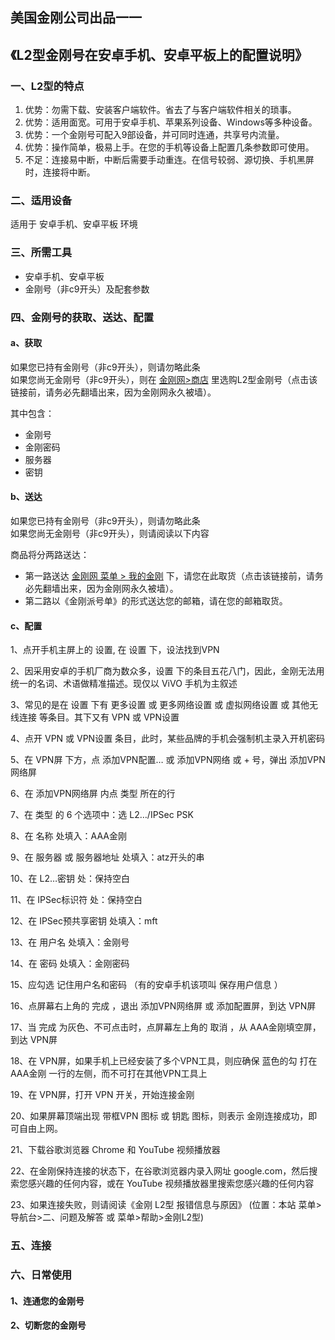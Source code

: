 ## 美国金刚公司出品一一

## 《L2型金刚号在安卓手机、安卓平板上的配置说明》
### 一、L2型的特点

1. 优势：勿需下载、安装客户端软件。省去了与客户端软件相关的琐事。
2. 优势：适用面宽。可用于安卓手机、苹果系列设备、Windows等多种设备。
3. 优势：一个金刚号可配入9部设备，并可同时连通，共享号内流量。
4. 优势：操作简单，极易上手。在您的手机等设备上配置几条参数即可使用。
4. 不足：连接易中断，中断后需要手动重连。在信号较弱、源切换、手机黑屏时，连接将中断。


### 二、适用设备
适用于 安卓手机、安卓平板 环境

### 三、所需工具
- 安卓手机、安卓平板
- 金刚号（非c9开头）及配套参数



### 四、金刚号的获取、送达、配置
#### a、获取

如果您已持有金刚号（非c9开头），则请勿略此条<br>
如果您尚无金刚号（非c9开头），则在 [金刚网>商店](https://www.atozitpro.net/zh/shop/) 里选购L2型金刚号（点击该链接前，请务必先翻墙出来，因为金刚网永久被墙）。 

其中包含：<br>
- 金刚号<br>
- 金刚密码<br>
- 服务器<br>
- 密钥<br>



#### b、送达

如果您已持有金刚号（非c9开头），则请勿略此条<br>
如果您尚无金刚号（非c9开头），则请阅读以下内容<br>

商品将分两路送达：
- 第一路送达 [金刚网 菜单 > 我的金刚](https://www.atozitpro.net/zh/my-account/) 下，请您在此取货（点击该链接前，请务必先翻墙出来，因为金刚网永久被墙）。
- 第二路以《金刚派号单》的形式送达您的邮箱，请在您的邮箱取货。

#### c、配置

1、点开手机主屏上的 设置, 在 设置 下，设法找到VPN

2、因采用安卓的手机厂商为数众多，设置 下的条目五花八门，因此，金刚无法用统一的名词、术语做精准描述。现仅以 ViVO 手机为主叙述

3、常见的是在 设置 下有 更多设置 或 更多网络设置 或 虚拟网络设置 或 其他无线连接 等条目。其下又有 VPN 或 VPN设置

4、点开 VPN 或 VPN设置 条目，此时，某些品牌的手机会强制机主录入开机密码

5、在 VPN屏 下方，点 添加VPN配置… 或 添加VPN网络 或 + 号，弹出 添加VPN网络屏

6、在 添加VPN网络屏 内点 类型 所在的行

7、在 类型 的 6 个选项中：选  L2…/IPSec PSK

8、在 名称 处填入：AAA金刚

9、在 服务器 或 服务器地址  处填入：atz开头的串

10、在 L2…密钥 处：保持空白

11、在 IPSec标识符 处：保持空白

12、在 IPSec预共享密钥 处填入：mft

13、在 用户名 处填入：金刚号

14、在 密码 处填入：金刚密码

15、应勾选 记住用户名和密码 （有的安卓手机该项叫 保存用户信息 ）

16、点屏幕右上角的 完成 ，退出 添加VPN网络屏 或 添加配置屏，到达 VPN屏

17、当 完成 为灰色、不可点击时，点屏幕左上角的 取消 ，从 AAA金刚填空屏，到达 VPN屏

18、在 VPN屏，如果手机上已经安装了多个VPN工具，则应确保 蓝色的勾 打在AAA金刚 一行的左侧，而不可打在其他VPN工具上

19、在 VPN屏，打开 VPN 开关，开始连接金刚

20、如果屏幕顶端出现  带框VPN 图标 或 钥匙 图标，则表示 金刚连接成功，即可自由上网。

21、下载谷歌浏览器 Chrome 和 YouTube 视频播放器

22、在金刚保持连接的状态下，在谷歌浏览器内录入网址 google.com，然后搜索您感兴趣的任何内容，或在 YouTube 视频播放器里搜索您感兴趣的任何内容

23、如果连接失败，则请阅读《金刚 L2型 报错信息与原因》 (位置：本站 菜单>导航台>二、问题及解答 或 菜单>帮助>金刚L2型)


### 五、连接



### 六、日常使用

#### 1、连通您的金刚号



#### 2、切断您的金刚号
